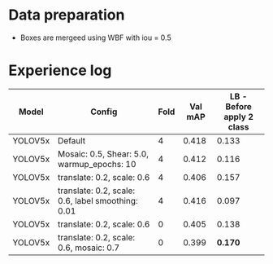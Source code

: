 # Data preparation
- Boxes are mergeed using WBF with iou = 0.5

# Experience log

| Model | Config | Fold | Val mAP | LB - Before apply 2 class |
|--|--|--|--|--|
|YOLOV5x | Default | 4 | 0.418 | 0.133 |
|YOLOV5x | Mosaic: 0.5, Shear: 5.0, warmup_epochs: 10 | 4 | 0.412 | 0.116 |
|YOLOV5x | translate: 0.2, scale: 0.6  | 4 | 0.406 | 0.157 |
|YOLOV5x | translate: 0.2, scale: 0.6, label smoothing: 0.01  | 4 | 0.416 | 0.097 |
|YOLOV5x | translate: 0.2, scale: 0.6  | 0 | 0.405 | 0.138 |
|YOLOV5x | translate: 0.2, scale: 0.6, mosaic: 0.7  | 0 | 0.399 | **0.170** |